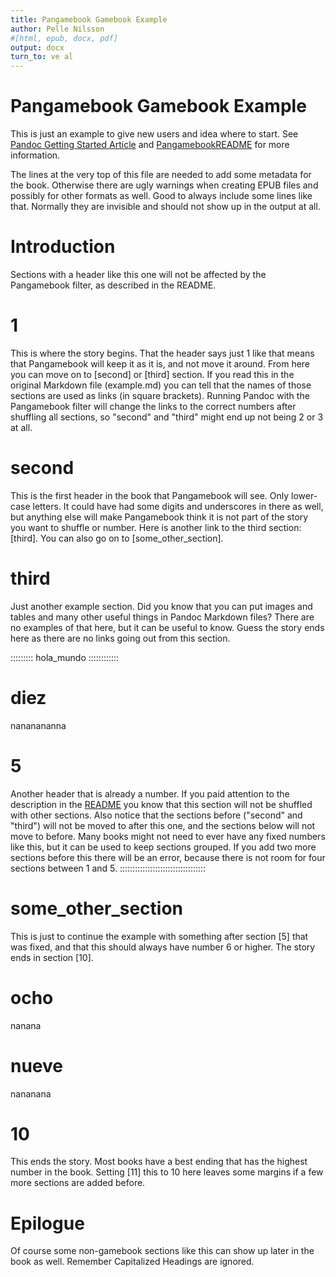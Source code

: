 ```yaml
---
title: Pangamebook Gamebook Example
author: Pelle Nilsson
#[html, epub, docx, pdf]
output: docx
turn_to: ve al
---
```


# Pangamebook Gamebook Example
This is just an example to give new users and idea where to start. See [Pandoc
Getting Started Article](https://pandoc.org/getting-started.html) and
[PangamebookREADME](README.md) for more information.

The lines at the very top of this file are needed to add some metadata
for the book. Otherwise there are ugly warnings when creating EPUB files
and possibly for other formats as well. Good to always include some
lines like that. Normally they are invisible and should not show
up in the output at all.

# Introduction
Sections with a header like this one will not be affected by the Pangamebook
filter, as described in the README.

# 1
This is where the story begins. That the header says just 1 like that means
that Pangamebook will keep it as it is, and not move it around.
From here you can move on to [second] or [third] section. If you read
this in the original Markdown file (example.md) you can tell that
the names of those sections are used as links (in square brackets).
Running Pandoc with the Pangamebook filter will change the links
to the correct numbers after shuffling all sections, so "second"
and "third" might end up not being 2 or 3 at all.

# second
This is the first header in the book that Pangamebook will see. Only
lower-case letters. It could have had some digits and underscores in
there as well, but anything else will make Pangamebook think it is
not part of the story you want to shuffle or number.
Here is another link to the third section: [third]. You
can also go on to [some_other_section].

# third
Just another example section. Did you know that you can put images and tables
and many other useful things in Pandoc Markdown files? There are no examples of
that here, but it can be useful to know. Guess the story ends here as there are
no links going out from this section.

::::::::: hola_mundo ::::::::::::
# diez
nananananna

# 5
Another header that is already a number. If you paid attention to
the description in the [README](README.md) you know that this
section will not be shuffled with other sections. Also notice
that the sections before ("second" and "third") will not be
moved to after this one, and the sections below will not move
to before. Many books might not need to ever have any fixed
numbers like this, but it can be used to keep sections grouped.
If you add two more sections before this there will be an
error, because there is not room for four sections between
1 and 5.
::::::::::::::::::::::::::::::::::

# some_other_section
This is just to continue the example with something after
section [5] that was fixed, and that this should always
have number 6 or higher. The story ends in section [10].

# ocho
nanana

# nueve
nananana

# 10
This ends the story. Most books have a best ending that has
the highest number in the book. Setting [11] this to 10 here leaves
some margins if a few more sections are added before.

# Epilogue
Of course some non-gamebook sections like this can show up
later in the book as well. Remember Capitalized Headings
are ignored.

